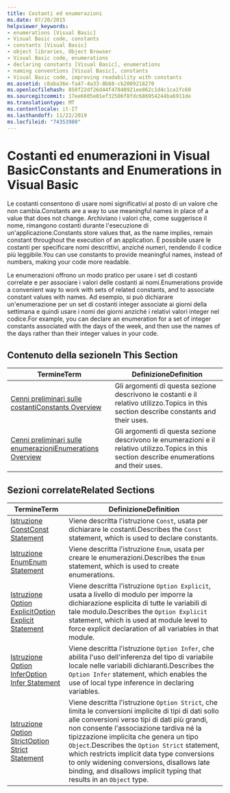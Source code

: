 ```yaml
---
title: Costanti ed enumerazioni
ms.date: 07/20/2015
helpviewer_keywords:
- enumerations [Visual Basic]
- Visual Basic code, constants
- constants [Visual Basic]
- object libraries, Object Browser
- Visual Basic code, enumerations
- declaring constants [Visual Basic], enumerations
- naming conventions [Visual Basic], constants
- Visual Basic code, improving readability with constants
ms.assetid: c8aba36e-fa47-4a33-8b68-cb2009218270
ms.openlocfilehash: 858f22df26d44f47848921ee862c1d4c1ca1fc60
ms.sourcegitcommit: 17ee6605e01ef32506f8fdc686954244ba6911de
ms.translationtype: MT
ms.contentlocale: it-IT
ms.lasthandoff: 11/22/2019
ms.locfileid: "74353980"
---
```

# <a name="constants-and-enumerations-in-visual-basic"></a><span data-ttu-id="e7d7f-102">Costanti ed enumerazioni in Visual Basic</span><span class="sxs-lookup"><span data-stu-id="e7d7f-102">Constants and Enumerations in Visual Basic</span></span>
<span data-ttu-id="e7d7f-103">Le costanti consentono di usare nomi significativi al posto di un valore che non cambia.</span><span class="sxs-lookup"><span data-stu-id="e7d7f-103">Constants are a way to use meaningful names in place of a value that does not change.</span></span> <span data-ttu-id="e7d7f-104">Archiviano i valori che, come suggerisce il nome, rimangono costanti durante l'esecuzione di un'applicazione.</span><span class="sxs-lookup"><span data-stu-id="e7d7f-104">Constants store values that, as the name implies, remain constant throughout the execution of an application.</span></span> <span data-ttu-id="e7d7f-105">È possibile usare le costanti per specificare nomi descrittivi, anziché numeri, rendendo il codice più leggibile.</span><span class="sxs-lookup"><span data-stu-id="e7d7f-105">You can use constants to provide meaningful names, instead of numbers, making your code more readable.</span></span>  
  
 <span data-ttu-id="e7d7f-106">Le enumerazioni offrono un modo pratico per usare i set di costanti correlate e per associare i valori delle costanti ai nomi.</span><span class="sxs-lookup"><span data-stu-id="e7d7f-106">Enumerations provide a convenient way to work with sets of related constants, and to associate constant values with names.</span></span> <span data-ttu-id="e7d7f-107">Ad esempio, si può dichiarare un'enumerazione per un set di costanti integer associate ai giorni della settimana e quindi usare i nomi dei giorni anziché i relativi valori integer nel codice.</span><span class="sxs-lookup"><span data-stu-id="e7d7f-107">For example, you can declare an enumeration for a set of integer constants associated with the days of the week, and then use the names of the days rather than their integer values in your code.</span></span>  
  
## <a name="in-this-section"></a><span data-ttu-id="e7d7f-108">Contenuto della sezione</span><span class="sxs-lookup"><span data-stu-id="e7d7f-108">In This Section</span></span>  
  
|<span data-ttu-id="e7d7f-109">Termine</span><span class="sxs-lookup"><span data-stu-id="e7d7f-109">Term</span></span>|<span data-ttu-id="e7d7f-110">Definizione</span><span class="sxs-lookup"><span data-stu-id="e7d7f-110">Definition</span></span>|  
|---|---|  
|[<span data-ttu-id="e7d7f-111">Cenni preliminari sulle costanti</span><span class="sxs-lookup"><span data-stu-id="e7d7f-111">Constants Overview</span></span>](../../../../visual-basic/programming-guide/language-features/constants-enums/constants-overview.md)|<span data-ttu-id="e7d7f-112">Gli argomenti di questa sezione descrivono le costanti e il relativo utilizzo.</span><span class="sxs-lookup"><span data-stu-id="e7d7f-112">Topics in this section describe constants and their uses.</span></span>|  
|[<span data-ttu-id="e7d7f-113">Cenni preliminari sulle enumerazioni</span><span class="sxs-lookup"><span data-stu-id="e7d7f-113">Enumerations Overview</span></span>](../../../../visual-basic/programming-guide/language-features/constants-enums/enumerations-overview.md)|<span data-ttu-id="e7d7f-114">Gli argomenti di questa sezione descrivono le enumerazioni e il relativo utilizzo.</span><span class="sxs-lookup"><span data-stu-id="e7d7f-114">Topics in this section describe enumerations and their uses.</span></span>|  
  
## <a name="related-sections"></a><span data-ttu-id="e7d7f-115">Sezioni correlate</span><span class="sxs-lookup"><span data-stu-id="e7d7f-115">Related Sections</span></span>  
  
|<span data-ttu-id="e7d7f-116">Termine</span><span class="sxs-lookup"><span data-stu-id="e7d7f-116">Term</span></span>|<span data-ttu-id="e7d7f-117">Definizione</span><span class="sxs-lookup"><span data-stu-id="e7d7f-117">Definition</span></span>|  
|---|---|  
|[<span data-ttu-id="e7d7f-118">Istruzione Const</span><span class="sxs-lookup"><span data-stu-id="e7d7f-118">Const Statement</span></span>](../../../../visual-basic/language-reference/statements/const-statement.md)|<span data-ttu-id="e7d7f-119">Viene descritta l'istruzione `Const`, usata per dichiarare le costanti.</span><span class="sxs-lookup"><span data-stu-id="e7d7f-119">Describes the `Const` statement, which is used to declare constants.</span></span>|  
|[<span data-ttu-id="e7d7f-120">Istruzione Enum</span><span class="sxs-lookup"><span data-stu-id="e7d7f-120">Enum Statement</span></span>](../../../../visual-basic/language-reference/statements/enum-statement.md)|<span data-ttu-id="e7d7f-121">Viene descritta l'istruzione `Enum`, usata per creare le enumerazioni.</span><span class="sxs-lookup"><span data-stu-id="e7d7f-121">Describes the `Enum` statement, which is used to create enumerations.</span></span>|  
|[<span data-ttu-id="e7d7f-122">Istruzione Option Explicit</span><span class="sxs-lookup"><span data-stu-id="e7d7f-122">Option Explicit Statement</span></span>](../../../../visual-basic/language-reference/statements/option-explicit-statement.md)|<span data-ttu-id="e7d7f-123">Viene descritta l'istruzione `Option Explicit`, usata a livello di modulo per imporre la dichiarazione esplicita di tutte le variabili di tale modulo.</span><span class="sxs-lookup"><span data-stu-id="e7d7f-123">Describes the `Option Explicit` statement, which is used at module level to force explicit declaration of all variables in that module.</span></span>|  
|[<span data-ttu-id="e7d7f-124">Istruzione Option Infer</span><span class="sxs-lookup"><span data-stu-id="e7d7f-124">Option Infer Statement</span></span>](../../../../visual-basic/language-reference/statements/option-infer-statement.md)|<span data-ttu-id="e7d7f-125">Viene descritta l'istruzione `Option Infer`, che abilita l'uso dell'inferenza del tipo di variabile locale nelle variabili dichiaranti.</span><span class="sxs-lookup"><span data-stu-id="e7d7f-125">Describes the `Option Infer` statement, which enables the use of local type inference in declaring variables.</span></span>|  
|[<span data-ttu-id="e7d7f-126">Istruzione Option Strict</span><span class="sxs-lookup"><span data-stu-id="e7d7f-126">Option Strict Statement</span></span>](../../../../visual-basic/language-reference/statements/option-strict-statement.md)|<span data-ttu-id="e7d7f-127">Viene descritta l'istruzione `Option Strict`, che limita le conversioni implicite di tipi di dati sollo alle conversioni verso tipi di dati più grandi, non consente l'associazione tardiva né la tipizzazione implicita che genera un tipo `Object`.</span><span class="sxs-lookup"><span data-stu-id="e7d7f-127">Describes the `Option Strict` statement, which restricts implicit data type conversions to only widening conversions, disallows late binding, and disallows implicit typing that results in an `Object` type.</span></span>|
